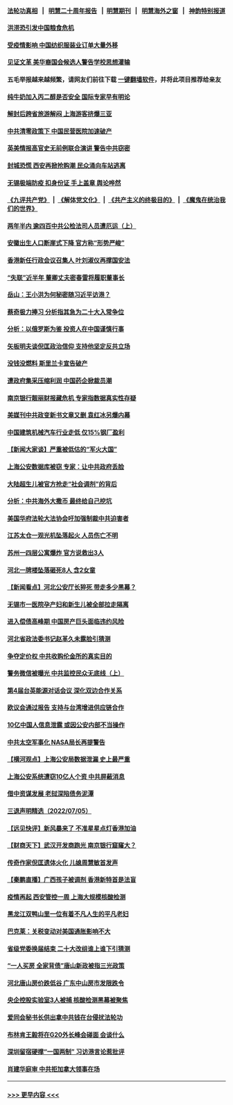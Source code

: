#### [法轮功真相](https://github.com/gfw-breaker/truth/blob/master/README.md?t=0) &nbsp;&nbsp;|&nbsp;&nbsp; [明慧二十周年报告](https://github.com/gfw-breaker/mh-reports/blob/master/README.md?t=0) &nbsp;&nbsp;|&nbsp;&nbsp;[明慧期刊](https://github.com/gfw-breaker/mh-qikan) &nbsp;&nbsp;|&nbsp;&nbsp; [明慧海外之窗](https://github.com/gfw-breaker/mh-news/blob/master/README.md?t=0) &nbsp;&nbsp;|&nbsp;&nbsp; [神韵特别报道](https://github.com/gfw-breaker/mh-news/blob/master/shenyun.md?t=0)
#### [洪涝恐引发中国粮食危机](../pages/nsc413/n13775159.md?t=07070651) 
#### [受疫情影响 中国纺织服装业订单大量外移](../pages/nsc413/n13775107.md?t=07070651) 
#### [见证文革 美华裔国会候选人警告学校思想灌输](../pages/nsc413/n13775021.md?t=07070651) 
#### 五毛举报越来越频繁，请网友们前往下载 [一键翻墙软件](https://github.com/gfw-breaker/ssr-accounts)，并将此项目推荐给亲友
#### [纯牛奶加入丙二醇是否安全 国际专家早有明论](../pages/nsc413/n13774980.md?t=07070651) 
#### [解封后跨省旅游解闷 上海游客挤爆三亚](../pages/nsc413/n13774985.md?t=07070651) 
#### [中共清零政策下 中国民营医院加速破产](../pages/nsc413/n13774881.md?t=07070651) 
#### [英美情报高官史无前例联合演讲 警告中共窃密](../pages/nsc413/n13775046.md?t=07070651) 
#### [封城恐慌 西安再掀抢购潮 民众涌向车站逃离](../pages/nsc413/n13775043.md?t=07070651) 
#### [无锡极端防疫 扣身份证 手上盖章 舆论哗然](../pages/nsc413/n13774913.md?t=07070651) 
#### [《九评共产党》](https://github.com/begood0513/9ping.md/blob/master/README.md) &nbsp;|&nbsp; [《解体党文化》](../../../../jtdwh.md/blob/master/README.md)  &nbsp;|&nbsp; [《共产主义的终极目的》](../../../../gczydzjmd.md/blob/master/README.md) &nbsp;|&nbsp; [《魔鬼在统治我们的世界》](../../../../mgztzwmdsj.md/blob/master/README.md) 
#### [两年半内 逾四百中共公检法司人员遭厄运（上）](../pages/nsc413/n13767733.md?t=07070651) 
#### [安徽出生人口断崖式下降 官方称“形势严峻”](../pages/nsc413/n13775042.md?t=07070651) 
#### [香港新任行政会议召集人 叶刘淑仪再撑国安法](../pages/nsc413/n13774965.md?t=07070651) 
#### [“失联”近半年 董卿丈夫密春雷将履职董事长](../pages/nsc413/n13775013.md?t=07070651) 
#### [岳山：王小洪为何秘密随习近平访港？](../pages/nsc413/n13774491.md?t=07070651) 
#### [蔡奇极力捧习 分析指其急为二十大入常争位](../pages/nsc413/n13775009.md?t=07070651) 
#### [分析：以俄罗斯为鉴 投资人在中国谨慎行事](../pages/nsc413/n13774847.md?t=07070651) 
#### [矢板明夫谈倪匡政治信仰 支持他坚定反共立场](../pages/nsc413/n13774886.md?t=07070651) 
#### [没钱没燃料 斯里兰卡宣告破产](../pages/nsc413/n13774927.md?t=07070651) 
#### [遭政府集采压缩利润 中国药企掀裁员潮](../pages/nsc413/n13774969.md?t=07070651) 
#### [南京银行靓丽财报藏危机 专家指数据真实性存疑](../pages/nsc413/n13774943.md?t=07070651) 
#### [美媒刊中共政变新书文章又删 袁红冰另爆内幕](../pages/nsc413/n13774840.md?t=07070651) 
#### [中国建筑机械汽车行业走低 仅15%钢厂盈利](../pages/nsc413/n13774515.md?t=07070651) 
#### [【新闻大家谈】严重被低估的“军火大国”](../pages/nsc413/n13774488.md?t=07070651) 
#### [上海公安数据库被窃 专家：让中共政府丢脸](../pages/nsc413/n13774436.md?t=07070651) 
#### [大陆超生儿被官方抢走“社会调剂”的背后](../pages/nsc413/n13774832.md?t=07070651) 
#### [分析：中共海外大撒币 最终给自己挖坑](../pages/nsc413/n13774335.md?t=07070651) 
#### [美国华府法轮大法协会吁加强制裁中共迫害者](../pages/nsc413/n13774396.md?t=07070651) 
#### [江苏太仓一观光机坠落起火 人员伤亡不明](../pages/nsc413/n13774807.md?t=07070651) 
#### [苏州一四层公寓爆炸 官方说救出3人](../pages/nsc413/n13774770.md?t=07070651) 
#### [河北一牌楼坠落砸死8人 含2女童](../pages/nsc413/n13774733.md?t=07070651) 
#### [【新闻看点】河北公安厅长猝死 带走多少黑幕？](../pages/nsc413/n13774333.md?t=07070651) 
#### [无锡市一医院孕产妇和新生儿被全部拉走隔离](../pages/nsc413/n13774701.md?t=07070651) 
#### [进入偿债高峰期 中国房产巨头面临违约风险](../pages/nsc413/n13774314.md?t=07070651) 
#### [河北省政法委书记赵革久未露脸引猜测](../pages/nsc413/n13774573.md?t=07070651) 
#### [争夺定价权 中共收购伦金所的真实目的](../pages/nsc413/n13774609.md?t=07070651) 
#### [警务微信被曝光 中共监控民众无底线（上）](../pages/nsc413/n13774420.md?t=07070651) 
#### [第4届台英能源对话会议 深化双边合作关系](../pages/nsc413/n13774495.md?t=07070651) 
#### [欧议会通过报告 支持与台湾增进供应链合作](../pages/nsc413/n13774466.md?t=07070651) 
#### [10亿中国人信息泄露 或因公安内部不当操作](../pages/nsc413/n13774417.md?t=07070651) 
#### [中共太空军事化 NASA局长再提警告](../pages/nsc413/n13774393.md?t=07070651) 
#### [【横河观点】上海公安局数据泄漏 史上最严重](../pages/nsc413/n13774347.md?t=07070651) 
#### [上海公安系统遭窃10亿人个资 中共屏蔽消息](../pages/nsc413/n13774299.md?t=07070651) 
#### [借中资谋发展 老挝深陷债务泥潭](../pages/nsc413/n13774386.md?t=07070651) 
#### [三退声明精选（2022/07/05）](../pages/nsc413/n13774378.md?t=07070651) 
#### [【远见快评】新风暴来了 不准星星点灯香港加油](../pages/nsc413/n13774321.md?t=07070651) 
#### [【财商天下】武汉开发商跑光 南京银行窟窿大？](../pages/nsc413/n13774272.md?t=07070651) 
#### [传奇作家倪匡遗体火化 儿媳周慧敏首发声](../pages/nsc413/n13774312.md?t=07070651) 
#### [【秦鹏直播】广西孩子被调剂 香港新特首是法盲](../pages/nsc413/n13774340.md?t=07070651) 
#### [疫情再起 西安管控一周 上海大规模核酸检测](../pages/nsc413/n13774283.md?t=07070651) 
#### [黑龙江双鸭山里一位有着不凡人生的平凡老妇](../pages/nsc413/n13774224.md?t=07070651) 
#### [巴克莱：关税变动对美国通胀影响不大](../pages/nsc413/n13774227.md?t=07070651) 
#### [省级党委换届结束 二十大改组谁上谁下引猜测](../pages/nsc413/n13774231.md?t=07070651) 
#### [“一人买房 全家背债”唐山新政被指三光政策](../pages/nsc413/n13774239.md?t=07070651) 
#### [河北唐山房价跌低谷 广东中山房市发限跌令](../pages/nsc413/n13774050.md?t=07070651) 
#### [央企控股实验室3人被捕 核酸检测黑幕被聚焦](../pages/nsc413/n13774152.md?t=07070651) 
#### [爱同会秘书长供出拿中共钱在台侵扰法轮功](../pages/nsc413/n13773953.md?t=07070651) 
#### [布林肯王毅将在G20外长峰会碰面 会谈什么](../pages/nsc413/n13774153.md?t=07070651) 
#### [深圳留宿硬撑“一国两制” 习访港言论惹批评](../pages/nsc413/n13774168.md?t=07070651) 
#### [肖建华庭审 中共拒加拿大领事在场](../pages/nsc413/n13774155.md?t=07070651) 

----
#### [ >>> 更早内容 <<< ](../indexes/nsc413-earlier.md)
